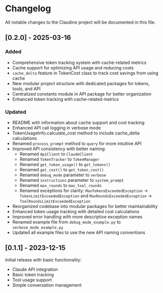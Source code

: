 # Changelog

All notable changes to the Claudine project will be documented in this file.

## [0.2.0] - 2025-03-16

### Added
- Comprehensive token tracking system with cache-related metrics
- Cache support for optimizing API usage and reducing costs
- `cache_delta` feature in TokenCost class to track cost savings from using cache
- New modular project structure with dedicated packages for tokens, tools, and API
- Centralized constants module in API package for better organization
- Enhanced token tracking with cache-related metrics

### Updated
- README with information about cache support and cost tracking
- Enhanced API call logging in verbose mode
- TokenUsageInfo.calculate_cost method to include cache_delta calculations
- Renamed `process_prompt` method to `query` for more intuitive API
- Improved API consistency with better naming:
  - Renamed `ApiClient` to `ClaudeClient`
  - Renamed `TokenTracker` to `TokenManager`
  - Renamed `get_token_usage()` to `get_tokens()`
  - Renamed `get_cost()` to `get_token_cost()`
  - Renamed `debug_mode` parameter to `verbose`
  - Renamed `instructions` parameter to `system_prompt`
  - Renamed `max_rounds` to `max_tool_rounds`
  - Renamed exceptions for clarity: `MaxTokensExceededException` → `TokenLimitExceededException` and `MaxRoundsExceededException` → `ToolRoundsLimitExceededException`
- Reorganized codebase into modular packages for better maintainability
- Enhanced token usage tracking with detailed cost calculations
- Improved error handling with more descriptive exception names
- Renamed example file from `debug_mode_example.py` to `verbose_mode_example.py`
- Updated all example files to use the new API naming conventions

## [0.1.1] - 2023-12-15

Initial release with basic functionality:
- Claude API integration
- Basic token tracking
- Tool usage support
- Simple conversation management

